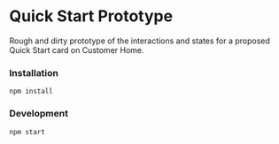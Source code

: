 # Quick Start Prototype

Rough and dirty prototype of the interactions and states for a proposed Quick Start card on Customer Home.

### Installation

`npm install`


### Development

`npm start`